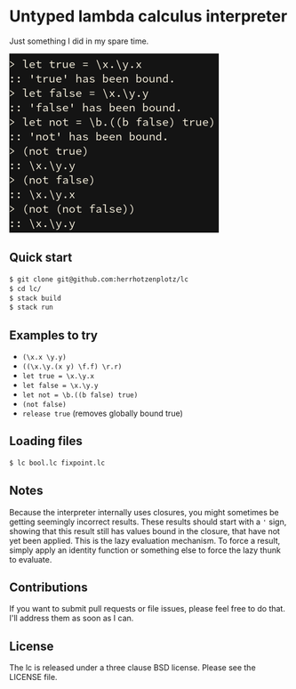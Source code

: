 # Untyped lambda calculus interpreter

Just something I did in my spare time.

![](docs/screenshot.png)

## Quick start

```bash
$ git clone git@github.com:herrhotzenplotz/lc
$ cd lc/
$ stack build
$ stack run
```

## Examples to try

+ `(\x.x \y.y)`
+ `((\x.\y.(x y) \f.f) \r.r)`
+ `let true = \x.\y.x`
+ `let false = \x.\y.y`
+ `let not = \b.((b false) true)`
+ `(not false)`
+ `release true` (removes globally bound true)

## Loading files

```bash
$ lc bool.lc fixpoint.lc
```

## Notes
Because the interpreter internally uses closures, you might sometimes
be getting seemingly incorrect results. These results should start
with a `'` sign, showing that this result still has values bound in
the closure, that have not yet been applied. This is the lazy
evaluation mechanism. To force a result, simply apply an identity
function or something else to force the lazy thunk to evaluate.

## Contributions

If you want to submit pull requests or file issues, please feel free
to do that. I'll address them as soon as I can.

## License

The lc is released under a three clause BSD license. Please see the
LICENSE file.
